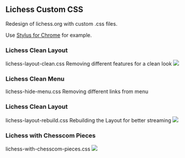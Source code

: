 ## Lichess Custom CSS
Redesign of lichess.org with custom .css files.

Use [Stylus for Chrome](https://chrome.google.com/webstore/detail/stylus/clngdbkpkpeebahjckkjfobafhncgmne) for example.



### Lichess Clean Layout
lichess-layout-clean.css
Removing different features for a clean look
![](https://ibb.co/C00grMP)


### Lichess Clean Menu
lichess-hide-menu.css
Removing different links from menu


### Lichess Clean Layout
lichess-layout-rebuild.css
Rebuilding the Layout for better streaming
![](https://ibb.co/0Q5DmVY)


### Lichess with Chesscom Pieces
lichess-with-chesscom-pieces.css
![](https://ibb.co/0X1S4FB)
